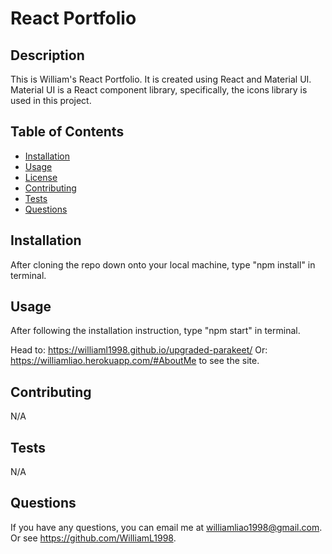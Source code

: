 # React Portfolio
  
## Description

This is William's React Portfolio. It is created using React and Material UI. Material UI is a React component library, specifically, the icons library is used in this project.

## Table of Contents

- [Installation](#installation)
- [Usage](#usage)
- [License](#license)
- [Contributing](#contributing)
- [Tests](#tests)
- [Questions](#questions)

## Installation

After cloning the repo down onto your local machine, type "npm install" in terminal.

## Usage

After following the installation instruction, type "npm start" in terminal.

Head to:
https://williaml1998.github.io/upgraded-parakeet/
Or:
https://williamliao.herokuapp.com/#AboutMe
to see the site.

## Contributing

N/A

## Tests

N/A

## Questions

If you have any questions, you can email me at williamliao1998@gmail.com. Or see https://github.com/WilliamL1998.
